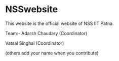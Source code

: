 # NSSwebsite

This website is the official website of NSS IIT Patna.

Team:-
Adarsh Chaudary (Coordinator)

Vatsal Singhal (Coordinator)

(others add your name when you contribute)
